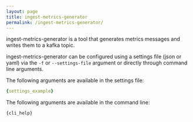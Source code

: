 ```yaml
---
layout: page
title: ingest-metrics-generator
permalink: /ingest-metrics-generator/
---
```

<!-- README.md is auto generated from README-template.md by calling ingest-metrics-generator with the `--update-docs` argument -->

ingest-metrics-generator is a tool that generates metrics messages and writes them to a kafka topic.

ingest-metrics-generator can be configured using a settings file (json or yaml) via the `-f` or `--settings-file` argument or directly through command
line arguments.

The following arguments are available in the settings file:

```yaml
{settings_example}
```

The following arguments are available in the command line:

```
{cli_help}
```
